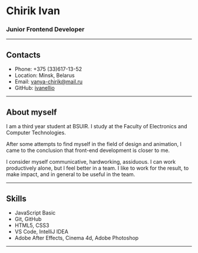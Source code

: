 # **Chirik Ivan**
### **Junior Frontend Developer**

---

## **Contacts**
  * Phone: +375 (33)617-13-52
  * Location: Minsk, Belarus
  * Email: vanya-chirik@mail.ru
  * GitHub: [ivanellio](https://github.com/ivanellio)


---

## **About myself**

I am a third year student at BSUIR. I study at the Faculty of Electronics and Computer Technologies.

After some attempts to find myself in the field of design and animation, I came to the conclusion that front-end development is closer to me.

I consider myself communicative, hardworking, assiduous. I can work productively alone, but I feel better in a team.  I like to work for the result, to make impact, and in general to be useful in the team.

---


## **Skills**
  * JavaScript Basic
  * Git, GitHub
  * HTML5, CSS3
  * VS Code, IntelliJ IDEA
  * Adobe After Effects, Cinema 4d, Adobe Photoshop

  ---
  





  

  